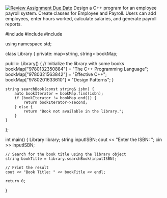 [![Review Assignment Due Date](https://classroom.github.com/assets/deadline-readme-button-24ddc0f5d75046c5622901739e7c5dd533143b0c8e959d652212380cedb1ea36.svg)](https://classroom.github.com/a/Fmb6W2KK)
Design a C++ program for an employee payroll system. Create classes for Employee and Payroll. Users can add employees, enter hours worked, calculate salaries, and generate payroll reports.

#include <iostream>
#include <map>
#include <string>

using namespace std;

class Library {
private:
    map<string, string> bookMap;

public:
    Library() {
        // Initialize the library with some books
        bookMap["9780132350884"] = "The C++ Programming Language";
        bookMap["9780321563842"] = "Effective C++";
        bookMap["9780201633610"] = "Design Patterns";
    }

    string searchBook(const string& isbn) {
        auto bookIterator = bookMap.find(isbn);
        if (bookIterator != bookMap.end()) {
            return bookIterator->second;
        } else {
            return "Book not available in the library.";
        }
    }
};

int main() {
    Library library;
    string inputISBN;
    cout << "Enter the ISBN: ";
    cin >> inputISBN;

    // Search for the book title using the library object
    string bookTitle = library.searchBook(inputISBN);
    
    // Print the result
    cout << "Book Title: " << bookTitle << endl;

    return 0;
}
